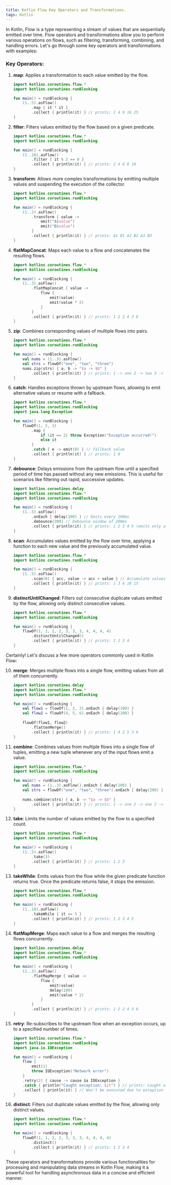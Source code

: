 ```yaml
---
title: Kotlin Flow Key Operators and Transformations.
tags: Kotlin
---
```


In Kotlin, Flow is a type representing a stream of values that are sequentially emitted over time. Flow operators and transformations allow you to perform various operations on flows, such as filtering, transforming, combining, and handling errors. Let's go through some key operators and transformations with examples:

### Key Operators:

1. **map**: Applies a transformation to each value emitted by the flow.

   ```kotlin
   import kotlinx.coroutines.flow.*
   import kotlinx.coroutines.runBlocking

   fun main() = runBlocking {
       (1..5).asFlow()
           .map { it * it }
           .collect { println(it) } // prints: 1 4 9 16 25
   }
   ```

2. **filter**: Filters values emitted by the flow based on a given predicate.

   ```kotlin
   import kotlinx.coroutines.flow.*
   import kotlinx.coroutines.runBlocking

   fun main() = runBlocking {
       (1..10).asFlow()
           .filter { it % 2 == 0 }
           .collect { println(it) } // prints: 2 4 6 8 10
   }
   ```

3. **transform**: Allows more complex transformations by emitting multiple values and suspending the execution of the collector.

   ```kotlin
   import kotlinx.coroutines.flow.*
   import kotlinx.coroutines.runBlocking

   fun main() = runBlocking {
       (1..3).asFlow()
           .transform { value ->
               emit("A$value")
               emit("B$value")
           }
           .collect { println(it) } // prints: A1 B1 A2 B2 A3 B3
   }
   ```

4. **flatMapConcat**: Maps each value to a flow and concatenates the resulting flows.

   ```kotlin
   import kotlinx.coroutines.flow.*
   import kotlinx.coroutines.runBlocking

   fun main() = runBlocking {
       (1..3).asFlow()
           .flatMapConcat { value ->
               flow {
                   emit(value)
                   emit(value * 2)
               }
           }
           .collect { println(it) } // prints: 1 2 2 4 3 6
   }
   ```

5. **zip**: Combines corresponding values of multiple flows into pairs.

   ```kotlin
   import kotlinx.coroutines.flow.*
   import kotlinx.coroutines.runBlocking

   fun main() = runBlocking {
       val nums = (1..3).asFlow()
       val strs = flowOf("one", "two", "three")
       nums.zip(strs) { a, b -> "$a -> $b" }
           .collect { println(it) } // prints: 1 -> one 2 -> two 3 -> three
   }
   ```

6. **catch**: Handles exceptions thrown by upstream flows, allowing to emit alternative values or resume with a fallback.

   ```kotlin
   import kotlinx.coroutines.flow.*
   import kotlinx.coroutines.runBlocking
   import java.lang.Exception

   fun main() = runBlocking {
       flowOf(1, 2, 3)
           .map {
               if (it == 2) throw Exception("Exception occurred!")
               else it
           }
           .catch { e -> emit(0) } // fallback value
           .collect { println(it) } // prints: 1 0
   }
   ```


7. **debounce**: Delays emissions from the upstream flow until a specified period of time has passed without any new emissions. This is useful for scenarios like filtering out rapid, successive updates.

    ```kotlin
    import kotlinx.coroutines.delay
    import kotlinx.coroutines.flow.*
    import kotlinx.coroutines.runBlocking
    
    fun main() = runBlocking {
        (1..5).asFlow()
            .onEach { delay(100) } // Emits every 100ms
            .debounce(200) // Debounce window of 200ms
            .collect { println(it) } // prints: 1 2 3 4 5 (emits only after 200ms of inactivity)
    }
    ```

8. **scan**: Accumulates values emitted by the flow over time, applying a function to each new value and the previously accumulated value.

    ```kotlin
    import kotlinx.coroutines.flow.*
    import kotlinx.coroutines.runBlocking
    
    fun main() = runBlocking {
        (1..5).asFlow()
            .scan(0) { acc, value -> acc + value } // Accumulate values
            .collect { println(it) } // prints: 1 3 6 10 15
    }
    ```

9. **distinctUntilChanged**: Filters out consecutive duplicate values emitted by the flow, allowing only distinct consecutive values.

    ```kotlin
    import kotlinx.coroutines.flow.*
    import kotlinx.coroutines.runBlocking
    
    fun main() = runBlocking {
        flowOf(1, 1, 2, 2, 3, 3, 3, 4, 4, 4, 4)
            .distinctUntilChanged()
            .collect { println(it) } // prints: 1 2 3 4
    }
    ```

Certainly! Let's discuss a few more operators commonly used in Kotlin Flow:

10. **merge**: Merges multiple flows into a single flow, emitting values from all of them concurrently.

    ```kotlin
    import kotlinx.coroutines.delay
    import kotlinx.coroutines.flow.*
    import kotlinx.coroutines.runBlocking
    
    fun main() = runBlocking {
        val flow1 = flowOf(1, 2, 3).onEach { delay(100) }
        val flow2 = flowOf(4, 5, 6).onEach { delay(200) }
        
        flowOf(flow1, flow2)
            .flattenMerge()
            .collect { println(it) } // prints: 1 4 2 5 3 6
    }
    ```

11. **combine**: Combines values from multiple flows into a single flow of tuples, emitting a new tuple whenever any of the input flows emit a value.

    ```kotlin
    import kotlinx.coroutines.flow.*
    import kotlinx.coroutines.runBlocking
    
    fun main() = runBlocking {
        val nums = (1..3).asFlow().onEach { delay(100) }
        val strs = flowOf("one", "two", "three").onEach { delay(200) }
        
        nums.combine(strs) { a, b -> "$a -> $b" }
            .collect { println(it) } // prints: 1 -> one 2 -> one 2 -> two 3 -> two 3 -> three
    }
    ```

12. **take**: Limits the number of values emitted by the flow to a specified count.

    ```kotlin
    import kotlinx.coroutines.flow.*
    import kotlinx.coroutines.runBlocking
    
    fun main() = runBlocking {
        (1..5).asFlow()
            .take(3)
            .collect { println(it) } // prints: 1 2 3
    }
    ```

13. **takeWhile**: Emits values from the flow while the given predicate function returns true. Once the predicate returns false, it stops the emission.

    ```kotlin
    import kotlinx.coroutines.flow.*
    import kotlinx.coroutines.runBlocking
    
    fun main() = runBlocking {
        (1..10).asFlow()
            .takeWhile { it <= 5 }
            .collect { println(it) } // prints: 1 2 3 4 5
    }
    ```

14. **flatMapMerge**: Maps each value to a flow and merges the resulting flows concurrently.

    ```kotlin
    import kotlinx.coroutines.delay
    import kotlinx.coroutines.flow.*
    import kotlinx.coroutines.runBlocking
    
    fun main() = runBlocking {
        (1..3).asFlow()
            .flatMapMerge { value ->
                flow {
                    emit(value)
                    delay(100)
                    emit(value * 2)
                }
            }
            .collect { println(it) } // prints: 1 2 2 4 3 6
    }
    ```

15. **retry**: Re-subscribes to the upstream flow when an exception occurs, up to a specified number of times.

    ```kotlin
    import kotlinx.coroutines.flow.*
    import kotlinx.coroutines.runBlocking
    import java.io.IOException
    
    fun main() = runBlocking {
        flow {
            emit(1)
            throw IOException("Network error")
        }
        .retry(2) { cause -> cause is IOException }
        .catch { println("Caught exception: $it") } // prints: Caught exception: java.io.IOException: Network error
        .collect { println(it) } // Won't be executed due to exception
    }
    ```

16. **distinct**: Filters out duplicate values emitted by the flow, allowing only distinct values.

    ```kotlin
    import kotlinx.coroutines.flow.*
    import kotlinx.coroutines.runBlocking
    
    fun main() = runBlocking {
        flowOf(1, 1, 2, 2, 3, 3, 3, 4, 4, 4, 4)
            .distinct()
            .collect { println(it) } // prints: 1 2 3 4
    }
    ```

These operators and transformations provide various functionalities for processing and manipulating data streams in Kotlin Flow, making it a powerful tool for handling asynchronous data in a concise and efficient manner.
